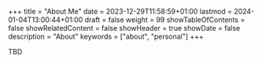 +++
title = "About Me"
date = 2023-12-29T11:58:59+01:00
lastmod = 2024-01-04T13:00:44+01:00
draft = false
weight = 99
showTableOfContents = false
showRelatedContent = false
showHeader = true
showDate = false
description = "About"
keywords = ["about", "personal"]
+++

TBD

